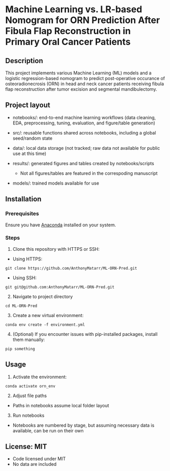 # Machine Learning vs. LR-based Nomogram for ORN Prediction After Fibula Flap Reconstruction in Primary Oral Cancer Patients

## Description
This project implements various Machine Learning (ML) models and a logistic regression-based nomogram to predict post-operative occurance of osteoradionecrosis (ORN) in head and neck cancer patients receiving fibula flap reconstruction after tumor excision and segmental mandibulectomy.

## Project layout
- notebooks/: end-to-end machine learning workflows (data cleaning, EDA, preprocessing, tuning, evaluation, and figure/table generation)

- src/: reusable functions shared across notebooks, including a global seed/random state

- data/: local data storage (not tracked; raw data not available for public use at this time)

- results/: generated figures and tables created by notebooks/scripts
  - Not all figures/tables are featured in the correspoding manuscript
 
- models/: trained models available for use

## Installation

### Prerequisites
Ensure you have [Anaconda](https://www.anaconda.com/products/distribution) installed on your system.

### Steps
1. Clone this repository with HTTPS or SSH:

- Using HTTPS:
```
git clone https://github.com/AnthonyMatarr/ML-ORN-Pred.git
```
- Using SSH:
```
git git@github.com:AnthonyMatarr/ML-ORN-Pred.git
```
2. Navigate to project directory
```
cd ML-ORN-Pred
```
3. Create a new virtual environment:
```
conda env create -f environment.yml
```
4. (Optional) If you encounter issues with pip-installed packages, install them manually:
```
pip something
```

## Usage
1. Activate the environment:
```
conda activate orn_env
```
2. Adjust file paths
- Paths in notebooks assume local folder layout
3. Run notebooks
  - Notebooks are numbered by stage, but assuming necessary data is available, can be run on their own
 
## License: MIT
- Code licensed under MIT
- No data are included


